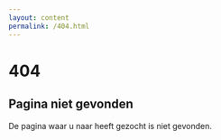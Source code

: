 ```yaml
---
layout: content
permalink: /404.html
---
```


# 404

## Pagina niet gevonden

De pagina waar u naar heeft gezocht is niet gevonden.
